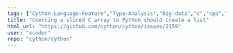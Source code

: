 ```yaml
---
tags: ["Cython-Language-Feature","Type-Analysis","big-data","c","cpp","cpython","cpython-extensions","cython","enhancement","help-wanted","performance","python"]
title: "Coercing a sliced C array to Python should create a list"
html_url: "https://github.com/cython/cython/issues/2159"
user: "scoder"
repo: "cython/cython"
---
```


